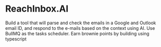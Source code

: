 # ReachInbox.AI
Build a tool that will parse and check the emails in a Google and Outlook email ID, and respond to the e-mails based on the context using AI. Use BullMQ as the tasks scheduler. Earn brownie points by building using typescript
